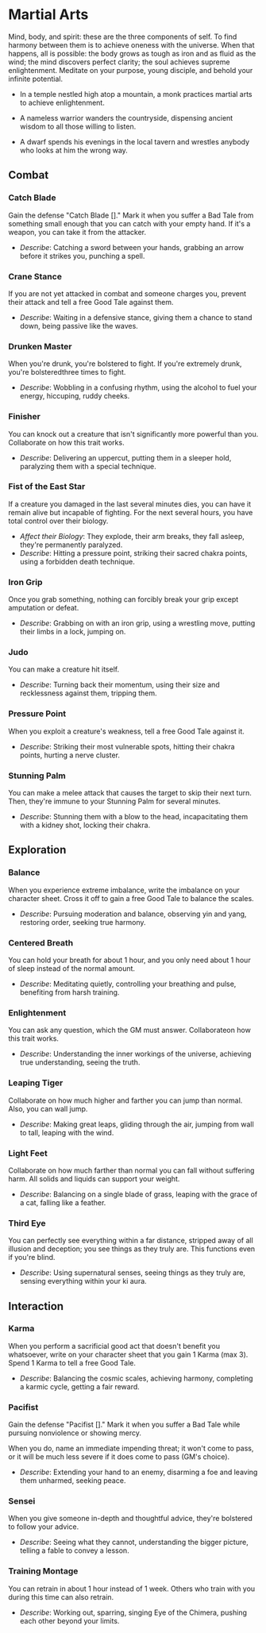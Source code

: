 # Martial Arts 

Mind, body, and spirit: these are the three components of self. To find harmony between them is to achieve oneness with the universe. When that happens, all is possible: the body grows as tough as iron and as fluid as the wind; the mind discovers perfect clarity; the soul achieves supreme enlightenment. Meditate on your purpose, young disciple, and behold your infinite potential.

* In a temple nestled high atop a mountain, a monk practices martial arts to achieve enlightenment.

* A nameless warrior wanders the countryside, dispensing ancient wisdom to all those willing to listen.

* A dwarf spends his evenings in the local tavern and wrestles anybody who looks at him the wrong way.

## Combat 

### Catch Blade

Gain the defense "Catch Blade []." Mark it when you suffer a Bad Tale from something small enough that you can catch with your empty hand. If it's a weapon, you can take it from the attacker.  

* *Describe*: Catching a sword between your hands, grabbing an arrow before it strikes you, punching a spell.

### Crane Stance

If you are not yet attacked in combat and someone charges you, prevent their attack and tell a free Good Tale against them.

* *Describe*: Waiting in a defensive stance, giving them a chance to stand down, being passive like the waves.

### Drunken Master

When you're drunk, you're bolstered to fight. If you're extremely drunk, you're bolsteredthree times to fight.

* *Describe*: Wobbling in a confusing rhythm, using the alcohol to fuel your energy, hiccuping, ruddy cheeks. 

### Finisher

You can knock out a creature that isn't significantly more powerful than you. Collaborate on how this trait works.

* *Describe*: Delivering an uppercut, putting them in a sleeper hold, paralyzing them with a special technique.

### Fist of the East Star

If a creature you damaged in the last several minutes dies, you can have it remain alive but incapable of fighting. For the next several hours, you have total control over their biology.

* *Affect their Biology*: They explode, their arm breaks, they fall asleep, they're permanently paralyzed. 
* *Describe*: Hitting a pressure point, striking their sacred chakra points, using a forbidden death technique.

### Iron Grip

Once you grab something, nothing can forcibly break your grip except amputation or defeat.

* *Describe*: Grabbing on with an iron grip, using a wrestling move, putting their limbs in a lock, jumping on.

### Judo

You can make a creature hit itself.

* *Describe*: Turning back their momentum, using their size and recklessness against them, tripping them.

### Pressure Point

When you exploit a creature's weakness, tell a free Good Tale against it. 

* *Describe*: Striking their most vulnerable spots, hitting their chakra points, hurting a nerve cluster.

### Stunning Palm

You can make a melee attack that causes the target to  skip their next turn. Then, they're immune to your Stunning Palm for several minutes.

* *Describe*: Stunning them with a blow to the head, incapacitating them with a kidney shot, locking their chakra.

## Exploration

### Balance

When you experience extreme imbalance, write the imbalance on your character sheet. Cross it off to gain a free Good Tale to balance the scales.

* *Describe*: Pursuing moderation and balance, observing yin and yang, restoring order, seeking true harmony.

### Centered Breath

You can hold your breath for about 1 hour, and you only need about 1 hour of sleep instead of the normal amount. 

* *Describe*: Meditating quietly, controlling your breathing and pulse, benefiting from harsh training.

### Enlightenment

You can ask any question, which the GM must answer. Collaborateon how this trait works. 

* *Describe*: Understanding the inner workings of the universe, achieving true understanding, seeing the truth.

### Leaping Tiger

Collaborate on how much higher and farther you can jump than normal. Also, you can wall jump.

* *Describe*: Making great leaps, gliding through the air, jumping from wall to tall, leaping with the wind.

### Light Feet
Collaborate on how much farther than normal you can fall without suffering harm. All solids and liquids can support your weight.

* *Describe*: Balancing on a single blade of grass, leaping with the grace of a cat, falling like a feather.

### Third Eye

You can perfectly see everything within a far distance, stripped away of all illusion and deception; you see things as they truly are. This functions even if you're blind. 

* *Describe*: Using supernatural senses, seeing things as they truly are, sensing everything within your ki aura.

## Interaction

### Karma

When you perform a sacrificial good act that doesn't benefit you whatsoever, write on your character sheet that you gain 1 Karma (max 3). Spend 1 Karma to tell a free Good Tale.

* *Describe*: Balancing the cosmic scales, achieving harmony, completing a karmic cycle, getting a fair reward.

### Pacifist

Gain the defense "Pacifist []." Mark it when you suffer a Bad Tale while pursuing nonviolence or showing mercy. 

When you do, name an immediate impending threat; it won't come to pass, or it will be much less severe if it does come to pass (GM's choice).

* *Describe*: Extending your hand to an enemy, disarming a foe and leaving them unharmed, seeking peace.

### Sensei

When you give someone in-depth and thoughtful advice, they're bolstered to follow your advice.

* *Describe*: Seeing what they cannot, understanding the bigger picture, telling a fable to convey a lesson.

### Training Montage

You can retrain in about 1 hour instead of 1 week. Others who train with you during this time can also retrain. 

* *Describe*: Working out, sparring, singing Eye of the Chimera, pushing each other beyond your limits.
